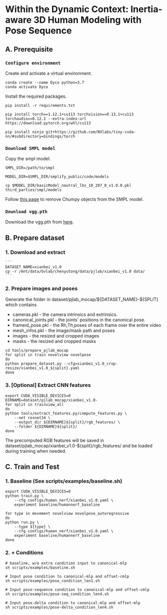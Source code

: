 # Within the Dynamic Context: Inertia-aware 3D Human Modeling with Pose Sequence 
## A. Prerequisite
### `Configure environment`
Create and activate a virtual environment.

    conda create --name Dyco python=3.7
    conda activate Dyco

Install the required packages.

    pip install -r requirements.txt

    pip install torch==1.12.1+cu113 torchvision==0.13.1+cu113 torchaudio==0.12.1 --extra-index-url https://download.pytorch.org/whl/cu113

    pip install ninja git+https://github.com/NVlabs/tiny-cuda-nn/#subdirectory=bindings/torch

### `Download SMPL model`

Copy the smpl model.

    SMPL_DIR=/path/to/smpl

    MODEL_DIR=$SMPL_DIR/smplify_public/code/models

    cp $MODEL_DIR/basicModel_neutral_lbs_10_207_0_v1.0.0.pkl third_parties/smpl/models

Follow [this page](https://github.com/vchoutas/smplx/tree/master/tools) to remove Chumpy objects from the SMPL model.

### `Download vgg.pth`

Download the vgg.pth from [here](https://github.com/richzhang/PerceptualSimilarity/tree/master/lpips/weights/v0.1).

## B. Prepare dataset
### 1. Download and extract
    ```
    DATASET_NAME=xianbei_v1.0
    cp -r /mnt/data/Gvlab/chenyutong/data/pjlab/xianbei_v1.0 data/
    ```
### 2. Prepare images and poses
Generate the folder in dataset/pjlab_mocap/\${DATASET_NAME}-\${SPLIT} which contains
* cameras.pkl - the camera intrinsics and extrinsics.
* canonical_joints.pkl -  the joints' positions in the canonical pose.
* frameid_pose.pkl - the Rh,Th,poses of each frame over the entire video
* mesh_infos.pkl - the image/mask path and poses
* images - the resized and cropped images
* masks - the resized and cropped masks
```
cd tools/prepare_pjlab_mocap
for split in train novelview novelpose
do
python prepare_dataset.py --cfg=xianbei_v1.0_crop-resize/xianbei_v1.0_${split}.yaml 
done
```


### 3. [Optional] Extract CNN features  

```
export CUDA_VISIBLE_DEVICES=0
DIRNAME=dataset/pjlab_mocap/xianbei_v1.0-
for split in trainview_all
do
python tools/extract_features.py/compute_features.py \
    --net resnet34 \
    --output_dir ${DIRNAME}${split}/rgb_features/ \
    --folder ${DIRNAME}${split}/
done
```
The precomputed RGB features will be saved in dataset/pjlab_mocap/xianbei_v1.0-${split}/rgb_features/ and be loaded during training when needed.

## C. Train and Test

### 1. Baseline (See scripts/examples/baseline.sh)
```
export CUDA_VISIBLE_DEVICES=0
python train.py \
    --cfg configs/human_nerf/xianbei_v1.0.yaml \
    experiment baseline/humannerf_baseline
    
for type in movement novelview novelpose_autoregressive
do
python run.py \
    --type ${type} \
    --cfg configs/human_nerf/xianbei_v1.0.yaml \
    experiment baseline/humannerf_baseline 
done

```

### 2. + Conditions
```
# baseline, w/o extra condition input to canonical-mlp
sh scripts/examples/baseline.sh 

# Input pose condition to canonical-mlp and offset-cmlp
sh scripts/examples/pose_condition_len1.sh

# Input pose-sequence condition to canonical-mlp and offset-cmlp
sh scripts/examples/pose-seq_condition_len4.sh

# Input pose-delta condition to canonical-mlp and offset-mlp
sh scripts/examples/pose-delta_condition_len4.sh

```


